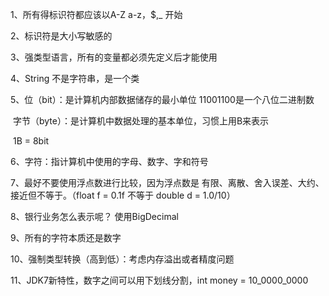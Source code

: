 1、所有得标识符都应该以A-Z a-z，$,_ 开始

2、标识符是大小写敏感的

3、强类型语言，所有的变量都必须先定义后才能使用

4、String 不是字符串，是一个类

5、位（bit）：是计算机内部数据储存的最小单位 11001100是一个八位二进制数

​	  字节（byte）：是计算机中数据处理的基本单位，习惯上用B来表示

​	  1B = 	8bit

6、字符：指计算机中使用的字母、数字、字和符号

7、最好不要使用浮点数进行比较，因为浮点数是 有限、离散、舍入误差、大约、接近但不等于。（float f = 0.1f 不等于 double d = 1.0/10）

8、银行业务怎么表示呢？ 使用BigDecimal

9、所有的字符本质还是数字

10、强制类型转换（高到低）：考虑内存溢出或者精度问题

11、JDK7新特性，数字之间可以用下划线分割，int money = 10_0000_0000

